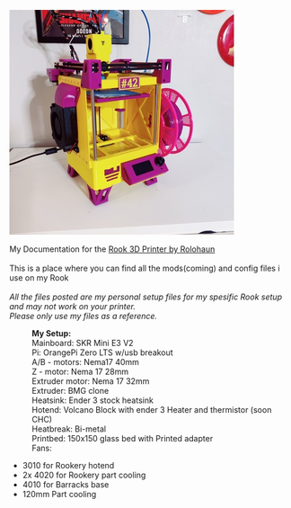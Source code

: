 <p><img alt="" src="https://github.com/Kanrog/Rook/blob/main/Photos/rook.jpg?raw=true" /></p>

<p>My Documentation for the <a href="https://github.com/rolohaun/Rook">Rook 3D Printer by Rolohaun</a><br />
<br />
This is a place where you can find all the mods(coming) and config files i use on my Rook<br />
<br />
<em>All the files posted are my personal setup files for my spesific Rook setup and may not work on your printer.<br />
Please only use my files as a reference.</em></p>

<p style="margin-left:40px"><strong>My Setup:</strong><br />
Mainboard: SKR Mini E3 V2<br />
Pi: OrangePi Zero LTS w/usb breakout<br />
A/B - motors: Nema17 40mm<br />
Z - motor: Nema 17 28mm<br />
Extruder motor: Nema 17 32mm<br />
Extruder:&nbsp;BMG clone<br />
Heatsink: Ender 3 stock heatsink<br />
Hotend: Volcano Block with ender 3 Heater and thermistor (soon CHC)<br />
Heatbreak: Bi-metal<br />
Printbed: 150x150 glass bed with Printed adapter<br />
Fans:&nbsp;</p>

<ul>
	<li>3010 for Rookery hotend</li>
	<li>2x 4020 for Rookery part cooling</li>
	<li>4010 for Barracks base&nbsp;</li>
	<li>120mm Part cooling</li>
</ul>

<p>&nbsp;</p>
